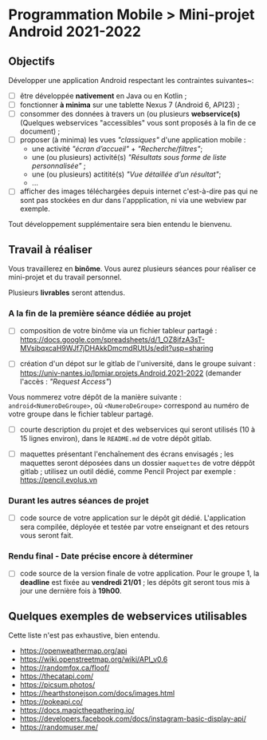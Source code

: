 # Programmation Mobile > Mini-projet Android 2021-2022


## Objectifs

Développer une application Android respectant les contraintes suivantes~:

- [ ] être développée **nativement** en Java ou en Kotlin ;
- [ ] fonctionner **à minima** sur une tablette Nexus 7 (Android 6, API23) ;
- [ ] consommer des données à travers un (ou plusieurs **webservice(s)** (Quelques webservices "accessibles"  vous sont proposés à la fin de ce document) ;  
- [ ] proposer (à minima) les vues _"classiques"_ d'une application mobile :
    - une activité _"écran d’accueil"_ + _"Recherche/filtres"_;
    - une (ou plusieurs) activité(s) _"Résultats sous forme de liste personnalisée"_ ;
    - une (ou plusieurs) actitité(s) _"Vue détaillée d’un résultat"_;
    -  ... 
- [ ] afficher des images téléchargées depuis internet c'est-à-dire pas qui ne sont pas stockées en dur dans l'appplication, ni via une webview par exemple.

Tout développement supplémentaire sera bien entendu le bienvenu.

## Travail à réaliser

Vous travaillerez en **binôme**.
Vous aurez plusieurs séances pour réaliser ce mini-projet et du travail personnel.

Plusieurs **livrables** seront attendus.

### A la fin de la première séance dédiée au projet 


- [ ] composition de votre binôme via un fichier tableur partagé : 
https://docs.google.com/spreadsheets/d/1_OZ8ifzA3sT-MVsibqxcaH9WJf7jDHAkkDmcmdRUtUs/edit?usp=sharing

- [ ] création d'un dépot sur le gitlab de l'université, dans le groupe suivant : 
https://univ-nantes.io/lpmiar.projets.Android.2021-2022 (demander l'accès : _"Request Access"_)

Vous nommerez votre dépôt de la manière suivante : `android<NumeroDeGroupe>`, où 
`<NumeroDeGroupe>` correspond au numéro de votre groupe dans le fichier tableur partagé.

- [ ] courte description du projet et des webservices qui seront utilisés (10 à 15 lignes environ), dans le 
`README.md` de votre dépôt gitlab.

- [ ] maquettes présentant l'enchaînement des écrans envisagés ; les maquettes seront déposées dans un dossier `maquettes` de votre déppôt gitlab ;
utilisez un outil dédié, comme Pencil Project par exemple : https://pencil.evolus.vn


### Durant les autres séances de projet
- [ ]  code source de votre application sur le dépôt git dédié.
L'application sera compilée, déployée et testée par votre enseignant et des retours vous seront fait.

### Rendu final - Date précise encore à déterminer
- [ ]  code source de la version finale de votre application. 
Pour le groupe 1, la **deadline** est fixée au **vendredi 21/01** ; les dépôts git seront tous mis à jour une dernière fois à **19h00**.


## Quelques exemples de webservices utilisables

Cette liste n'est pas exhaustive, bien entendu.

- https://openweathermap.org/api
- https://wiki.openstreetmap.org/wiki/API_v0.6
- https://randomfox.ca/floof/  
- https://thecatapi.com/   
- https://picsum.photos/ 
- https://hearthstonejson.com/docs/images.html
- https://pokeapi.co/
- https://docs.magicthegathering.io/
- https://developers.facebook.com/docs/instagram-basic-display-api/
- https://randomuser.me/


